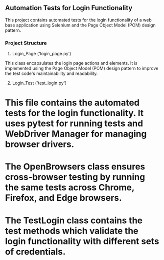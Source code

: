 ## Automation Tests for Login Functionality

This project contains automated tests for the login functionality of a web base application using Selenium and the Page Object Model (POM) design pattern.

### Project Structure
1. Login_Page ('login_page.py')

This class encapsulates the login page actions and elements. It is implemented using the Page Object Model (POM) design pattern to improve the test code's maintainability and readability.

2. Login_Test ('test_login.py')

#  This file contains the automated tests for the login functionality. It uses pytest for running tests and WebDriver Manager for managing browser drivers.
#  The OpenBrowsers class ensures cross-browser testing by running the same tests across Chrome, Firefox, and Edge browsers.
#  The TestLogin class contains the test methods which validate the login functionality with different sets of credentials.
